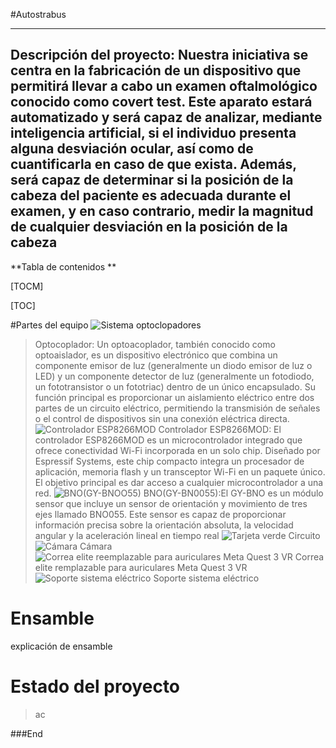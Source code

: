 #Autostrabus 
***
## Descripción del proyecto: Nuestra iniciativa se centra en la fabricación de un dispositivo que permitirá llevar a cabo un examen oftalmológico conocido como covert test. Este aparato estará automatizado y será capaz de analizar, mediante inteligencia artificial, si el individuo presenta alguna desviación ocular, así como de cuantificarla en caso de que exista. Además, será capaz de determinar si la posición de la cabeza del paciente es adecuada durante el examen, y en caso contrario, medir la magnitud de cualquier desviación en la posición de la cabeza








 





**Tabla de contenidos **

[TOCM]

[TOC]

#Partes del equipo
![Sistema optoclopadores ](https://github.com/NicoAguilera7/AutoStrabus/assets/169829886/dd2d0c4c-2f4a-4908-826d-58f713a9faac)
>Optocoplador: Un optoacoplador, también conocido como optoaislador, es un dispositivo electrónico que combina un componente emisor de luz (generalmente un diodo emisor de luz o LED) y un componente detector de luz (generalmente un fotodiodo, un fototransistor o un fototriac) dentro de un único encapsulado. Su función principal es proporcionar un aislamiento eléctrico entre dos partes de un circuito eléctrico, permitiendo la transmisión de señales o el control de dispositivos sin una conexión eléctrica directa.
![Controlador ESP8266MOD](https://github.com/NicoAguilera7/AutoStrabus/assets/169829886/efb8b195-e4f2-4717-b48d-570b2e7591f9)
>Controlador ESP8266MOD: El controlador ESP8266MOD es un microcontrolador integrado que ofrece conectividad Wi-Fi incorporada en un solo chip. Diseñado por Espressif Systems, este chip compacto integra un procesador de aplicación, memoria flash y un transceptor Wi-Fi en un paquete único. El objetivo principal es dar acceso a cualquier microcontrolador a una red.
![BNO(GY-BNOO55)](https://github.com/NicoAguilera7/AutoStrabus/assets/169829886/89754a8f-7ea3-414a-85c0-359307acdc89)
>BNO(GY-BN0055):El GY-BNO es un módulo sensor que incluye un sensor de orientación y movimiento de tres ejes llamado BNO055. Este sensor es capaz de proporcionar información precisa sobre la orientación absoluta, la velocidad angular y la aceleración lineal en tiempo real
![Tarjeta verde ](https://github.com/NicoAguilera7/AutoStrabus/assets/169829886/4b93e539-cd3d-4fde-804f-54ba116cb3a5)
>Circuito 
![Cámara ](https://github.com/NicoAguilera7/AutoStrabus/assets/169829886/c6b0733c-15bf-4b93-b498-465aea8d13d1)
>Cámara 
 ![Correa elite reemplazable para auriculares Meta Quest 3 VR ](https://github.com/NicoAguilera7/AutoStrabus/assets/169829886/af914f44-46ff-4074-a7b1-fb81df7decc0)
 >Correa elite remplazable para auriculares Meta Quest 3 VR 
 ![Soporte sistema eléctrico ](https://github.com/NicoAguilera7/AutoStrabus/assets/169829886/3a9b26a6-eefd-4fdf-a590-4098161d2744)
 Soporte sistema eléctrico 





# Ensamble 
explicación de ensamble 







# Estado del proyecto 
>ac







  





###End
